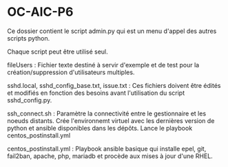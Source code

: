 # OC-AIC-P6

Ce dossier contient le script admin.py qui est un menu d'appel des autres scripts python.

Chaque script peut être utilisé seul.

fileUsers :
Fichier texte destiné à servir d'exemple et de test
pour la création/suppression d'utilisateurs multiples.

sshd.local, sshd_config_base.txt, issue.txt :
Ces fichiers doivent être édités et modifiés en fonction
des besoins avant l'utilisation du script sshd_config.py.

ssh_connect.sh :
Paramètre la connectivité entre le gestionnaire et les noeuds distants.
Crée l'environnemt virtuel avec les dernières version de python et ansible
disponibles dans les dépôts.
Lance le playbook centos_postinstall.yml

centos_postinstall.yml :
Playbook ansible basique qui installe epel, git, fail2ban,
apache, php, mariadb et procède aux mises à jour d'une RHEL.
